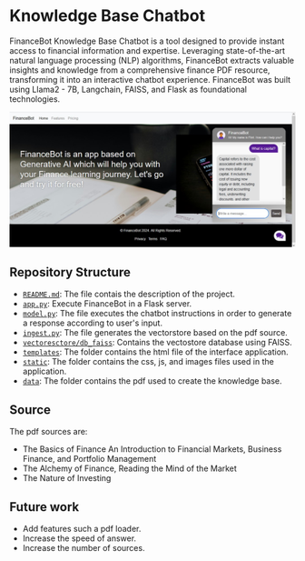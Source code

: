 # Knowledge Base Chatbot

FinanceBot Knowledge Base Chatbot is a tool designed to provide instant access to financial information and expertise. Leveraging state-of-the-art natural language processing (NLP) algorithms, FinanceBot extracts valuable insights and knowledge from a comprehensive finance PDF resource, transforming it into an interactive chatbot experience. FinanceBot was built using Llama2 - 7B, Langchain, FAISS, and Flask as foundational technologies.

![FinanceBot](./FinanceBot.jpg)

## Repository Structure
- [`README.md`](README.md): The file contais the description of the project.
- [`app.py`](app.py): Execute FinanceBot in a Flask server.
- [`model.py`](model.py): The file executes the chatbot instructions in order to generate a response according to user's input.
- [`ingest.py`](ingest.py): The file generates the vectorstore based on the pdf source.
- [`vectoresctore/db_faiss`](vectoresctore/db_faiss): Contains the vectostore database using FAISS.
- [`templates`](templates): The folder contains the html file of the interface application.
- [`static`](static): The folder contains the css, js, and images files used in the application.
- [`data`](data): The folder contains the pdf used to create the knowledge base.

## Source
The pdf sources are:
- The Basics of Finance An Introduction to Financial Markets, Business Finance, and Portfolio Management
- The Alchemy of Finance, Reading the Mind of the Market
- The Nature of Investing

## Future work
- Add features such a pdf loader.
- Increase the speed of answer.
- Increase the number of sources.
